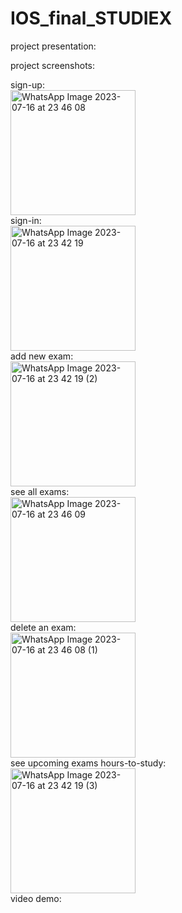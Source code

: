 # IOS_final_STUDIEX

project presentation:


project screenshots:

sign-up:<br>
<img src="https://github.com/MaayanShiran/IOS_final_STUDIEX/assets/95546841/4871fef4-b633-4add-aa66-383e229fdaae" alt="WhatsApp Image 2023-07-16 at 23 46 08" width="200" />
<br>
sign-in:<br>
<img src="https://github.com/MaayanShiran/IOS_final_STUDIEX/assets/95546841/936d5c03-3b5c-4e6a-9596-919bc40a2e84" alt="WhatsApp Image 2023-07-16 at 23 42 19" width="200" />
<br>
add new exam:<br>
<img src="https://github.com/MaayanShiran/IOS_final_STUDIEX/assets/95546841/3a58a02d-7fd3-4240-931d-fae189fe003e" alt="WhatsApp Image 2023-07-16 at 23 42 19 (2)" width="200" />
<br>
see all exams:<br>
<img src="https://github.com/MaayanShiran/IOS_final_STUDIEX/assets/95546841/01ea7b00-3d68-4d32-b33d-f6be9deeeefe" alt="WhatsApp Image 2023-07-16 at 23 46 09" width="200" />
<br>
delete an exam:<br>
<img src="https://github.com/MaayanShiran/IOS_final_STUDIEX/assets/95546841/7640247c-678f-436f-80f9-0524b232510a" alt="WhatsApp Image 2023-07-16 at 23 46 08 (1)" width="200" />
<br>
see upcoming exams hours-to-study:<br>
<img src="https://github.com/MaayanShiran/IOS_final_STUDIEX/assets/95546841/cbe0b528-497c-441b-9b9f-48c85aa82008" alt="WhatsApp Image 2023-07-16 at 23 42 19 (3)" width="200" />
<br>
video demo:<br>







